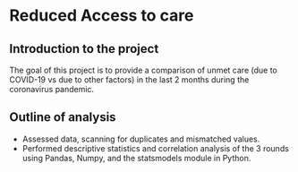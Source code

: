 # Reduced Access to care

## Introduction to the project

The goal of this project is to provide a comparison of unmet care (due to COVID-19 vs due to other factors) in the last 2 months during the coronavirus pandemic.

## Outline of analysis

* Assessed data, scanning for duplicates and mismatched values.
* Performed descriptive statistics and correlation analysis of the 3 rounds using Pandas, Numpy, and the statsmodels module in Python.
